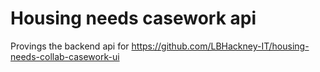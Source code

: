 # Housing needs casework api

Provings the backend api for https://github.com/LBHackney-IT/housing-needs-collab-casework-ui